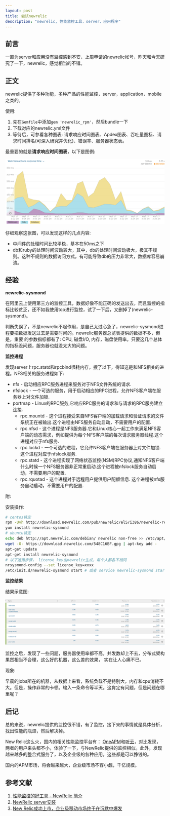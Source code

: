 ```yaml
---
layout: post
title: 尝试newrelic
description: "newrelic, 性能监控工具，server，应用程序"
---
```


## 前言

一直为server和应用没有监控感到不安，上周申请的newrelic帐号，昨天和今天研究了一下，newrelic，感觉相当的不错。

## 正文

newrelic提供了多种功能，多种产品的性能监控，server，application，mobile之类的。

使用: 

1. 先在`Gemfile`中添加`gem 'newrelic_rpm'`，然后bundle一下
2. 下载对应的newrelic.yml文件
3. 等待后，可参看各种图表: 请求响应时间图表、Apdex图表、吞吐量图标、请求时间排名(可深入研究并优化)、错误率、服务器状态表。

最重要的就是**请求响应时间图表**，以下是图例: 

<div class="pic">
  <img src="/assets/images/webrt.png" alt="请求响应时间图表"/>
</div>

仔细观察这张图，可以发现这样的几点内容: 

* 中间件的处理时间比较平稳，基本在50ms之下
* db和ruby的处理时间波动较大，其中，db的处理时间波动极大，极其不规则。这种不规则的数据访问方式，有可能导致db的压力非常大，数据库容易崩溃。


## 经验

**newrelic-sysmond**

在阿里云上使用第三方的监控工具，数据好像不能正确的发送出去，而且监控的指标比较贫乏，还不如我使用top进行监控，试了一下后，又删掉了(newrelic-sysmond)。

判断失误了，不是newrelic不起作用，是自己太过心急了，newrelic-sysmond进程要把数据发送过去是需要时间的。newrelic服务器总览表提供的数据不多，但是，重要
的参数指标都有了: CPU, 磁盘I/O, 内存，磁盘使用率。只要这几个总体的指标没问题，服务器也就没太大的问题。

**监控进程**

发现server上rpc.statd和rpcbind很耗内存，搜了以下，得知这是和NFS相关的进程。NFS相关的服务进程如下: 

* nfs - 启动相应RPC服务进程来服务对于NFS文件系统的请求.
* nfslock - 一个可选的服务，用于启动相应的RPC进程，允许NFS客户端在服务器上对文件加锁.
* portmap - Linux的RPC服务,它响应RPC服务的请求和与请求的RPC服务建立连接.
  - rpc.mountd - 这个进程接受来自NFS客户端的加载请求和验证请求的文件系统正在被输出.这个进程由NFS服务自动启动，不需要用户的配置.
  - rpc.nfsd - 这个进程是NFS服务器.它和Linux核心一起工作来满足NFS客户端的动态需求，例如提供为每个NFS客户端的每次请求服务器线程.这个进程对应于nfs服务.
  - rpc.lockd - 一个可选的进程，它允许NFS客户端在服务器上对文件加锁.这个进程对应于nfslock服务.
  - rpc.statd - 这个进程实现了网络状态监控(NSM)RPC协议,通知NFS客户端什么时候一个NFS服务器非正常重启动.这个进程被nfslock服务自动启动，不需要用户的配置.
  - rpc.rquotad - 这个进程对于远程用户提供用户配额信息. 这个进程被nfs服务自动启动，不需要用户的配置.

附: 

安装操作: 

```sh
# centos特定
rpm -Uvh http://download.newrelic.com/pub/newrelic/el5/i386/newrelic-repo-5-3.noarch.rpm
yum install newrelic-sysmond
# ubuntu特定
echo deb http://apt.newrelic.com/debian/ newrelic non-free >> /etc/apt/sources.list.d/newrelic.list
wget -O- https://download.newrelic.com/548C16BF.gpg | apt-key add -
apt-get update
apt-get install newrelic-sysmond
# 以下通用步骤， license_key由newrelic生成，每个人都各不相同
nrsysmond-config --set license_key=xxxx
/etc/init.d/newrelic-sysmond start # 或者 service newrelic-sysmond start
```

**监控结果**

结果示意图: 

<div class="pic">
  <img src="/assets/images/servers.png" alt="服务器监控图"/>
</div>

监控之后，发现了一些问题，服务器使用率都不高，并发数却上不去，分布式架构果然相当不合理，这么好的机器，这么差的效果，
实在让人心痛不已。

现象: 

早晨的jobs所在的机器，从数据上来看，系统负载不是特别大，内存和cpu消耗不大。但是，操作非常的卡顿。输入一条命令等半天。这肯定有问题，但是问题在哪里呢？

## 后记

总的来说，newrelic提供的监控很不错，有了监控，接下来的事情就是具体分析，找出性能的瓶颈，然后解决掉。

New Relic这么火，国内的相关性能监控平台有： [OneAPM](http://www.oneapm.com)和[听云](http://www.tingyun.com/)，对比发现，两者的用户来头都不小，体验了一下，与NewRelic提供的监控相似。此外，发现越来越多的整合式服务了，以及企业级的各种应用，这些都是可以挣钱的。

国内的APM市场，将会越来越大，企业级市场不容小觑，千亿规模。

## 参考文献

1. [性能监控的好工具 - NewRelic 简介](https://ruby-china.org/topics/22379)
2. [NewRelic server安装](https://rpm.newrelic.com/accounts/925835/servers/get_started)
3. [New Relic成功上市，企业级移动市场终于在沉默中爆发](http://www.tmtpost.com/179088.html)
